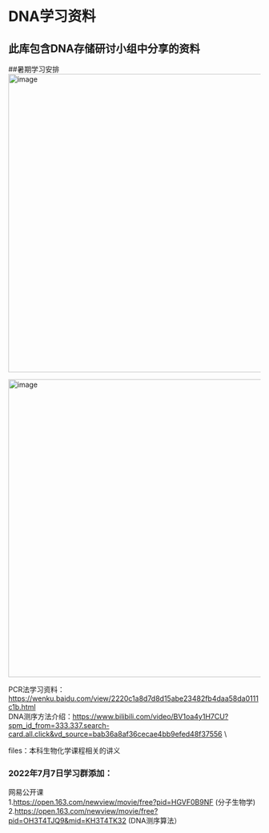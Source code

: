 # DNA学习资料
## 此库包含DNA存储研讨小组中分享的资料

##暑期学习安排  
<img width="596" alt="image" src="https://user-images.githubusercontent.com/91801740/180588441-e639b30b-119e-4ce2-a21d-c3b9b809fb54.png">

<img width="595" alt="image" src="https://user-images.githubusercontent.com/91801740/180588425-8d3c444a-3667-4bc4-9c81-c3bf416b5384.png">

PCR法学习资料： https://wenku.baidu.com/view/2220c1a8d7d8d15abe23482fb4daa58da0111c1b.html \
DNA测序方法介绍：https://www.bilibili.com/video/BV1oa4y1H7CU?spm_id_from=333.337.search-card.all.click&vd_source=bab36a8af36cecae4bb9efed48f37556 \



files：本科生物化学课程相关的讲义

### 2022年7月7日学习群添加：
网易公开课 \
1.https://open.163.com/newview/movie/free?pid=HGVF0B9NF (分子生物学) \
2.https://open.163.com/newview/movie/free?pid=OH3T4TJQ9&mid=KH3T4TK32 (DNA测序算法）

